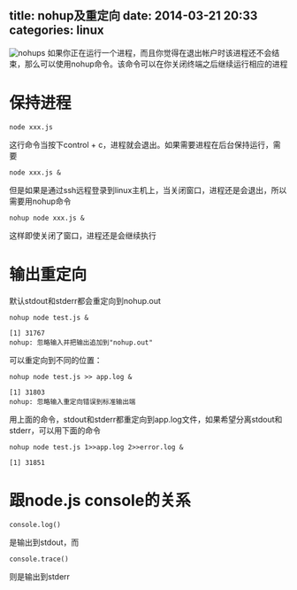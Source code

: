 title: nohup及重定向
date: 2014-03-21 20:33
categories: linux
---
![nohups](http://pic.kyfxbl.com/nohups.jpeg)
如果你正在运行一个进程，而且你觉得在退出帐户时该进程还不会结束，那么可以使用nohup命令。该命令可以在你关闭终端之后继续运行相应的进程
<!--more-->

# 保持进程

```
node xxx.js
```

这行命令当按下control + c，进程就会退出。如果需要进程在后台保持运行，需要

```
node xxx.js &
```

但是如果是通过ssh远程登录到linux主机上，当关闭窗口，进程还是会退出，所以需要用nohup命令

```
nohup node xxx.js &
```
这样即使关闭了窗口，进程还是会继续执行

# 输出重定向

默认stdout和stderr都会重定向到nohup.out

```
nohup node test.js &
```

```
[1] 31767
nohup: 忽略输入并把输出追加到"nohup.out"
```

可以重定向到不同的位置：

```
nohup node test.js >> app.log &
```

```
[1] 31803
nohup: 忽略输入重定向错误到标准输出端
```

用上面的命令，stdout和stderr都重定向到app.log文件，如果希望分离stdout和stderr，可以用下面的命令

```
nohup node test.js 1>>app.log 2>>error.log &
```

```
[1] 31851
```

# 跟node.js console的关系

```
console.log()
```
是输出到stdout，而

```
console.trace()
```
则是输出到stderr